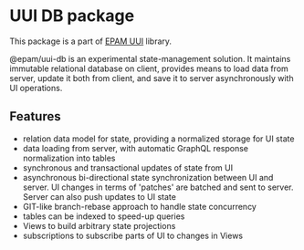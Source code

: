 # UUI DB package

This package is a part of [EPAM UUI](https://github.com/epam/UUI) library.

@epam/uui-db is an experimental state-management solution. It maintains immutable relational database on client, provides means to load data from server, update it both from client, and save it to server asynchronously with UI operations.

## Features

- relation data model for state, providing a normalized storage for UI state
- data loading from server, with automatic GraphQL response normalization into tables
- synchronous and transactional updates of state from UI
- asynchronous bi-directional state synchronization between UI and server. UI changes in terms of 'patches' are batched and sent to server. Server can also push updates to UI state
- GIT-like branch-rebase approach to handle state concurrency
- tables can be indexed to speed-up queries
- Views to build arbitrary state projections
- subscriptions to subscribe parts of UI to changes in Views

